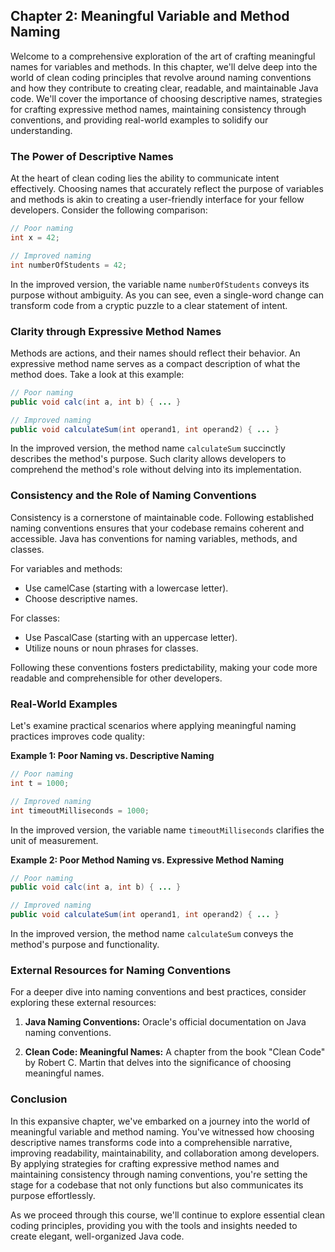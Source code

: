 ## **Chapter 2: Meaningful Variable and Method Naming**

Welcome to a comprehensive exploration of the art of crafting meaningful names for variables and methods. In this chapter, we'll delve deep into the world of clean coding principles that revolve around naming conventions and how they contribute to creating clear, readable, and maintainable Java code. We'll cover the importance of choosing descriptive names, strategies for crafting expressive method names, maintaining consistency through conventions, and providing real-world examples to solidify our understanding.

### **The Power of Descriptive Names**

At the heart of clean coding lies the ability to communicate intent effectively. Choosing names that accurately reflect the purpose of variables and methods is akin to creating a user-friendly interface for your fellow developers. Consider the following comparison:

```java
// Poor naming
int x = 42; 

// Improved naming
int numberOfStudents = 42;
```

In the improved version, the variable name `numberOfStudents` conveys its purpose without ambiguity. As you can see, even a single-word change can transform code from a cryptic puzzle to a clear statement of intent.

### **Clarity through Expressive Method Names**

Methods are actions, and their names should reflect their behavior. An expressive method name serves as a compact description of what the method does. Take a look at this example:

```java
// Poor naming
public void calc(int a, int b) { ... }

// Improved naming
public void calculateSum(int operand1, int operand2) { ... }
```

In the improved version, the method name `calculateSum` succinctly describes the method's purpose. Such clarity allows developers to comprehend the method's role without delving into its implementation.

### **Consistency and the Role of Naming Conventions**

Consistency is a cornerstone of maintainable code. Following established naming conventions ensures that your codebase remains coherent and accessible. Java has conventions for naming variables, methods, and classes.

For variables and methods:
- Use camelCase (starting with a lowercase letter).
- Choose descriptive names.

For classes:
- Use PascalCase (starting with an uppercase letter).
- Utilize nouns or noun phrases for classes.

Following these conventions fosters predictability, making your code more readable and comprehensible for other developers.

### **Real-World Examples**

Let's examine practical scenarios where applying meaningful naming practices improves code quality:

**Example 1: Poor Naming vs. Descriptive Naming**
```java
// Poor naming
int t = 1000; 

// Improved naming
int timeoutMilliseconds = 1000;
```

In the improved version, the variable name `timeoutMilliseconds` clarifies the unit of measurement.

**Example 2: Poor Method Naming vs. Expressive Method Naming**
```java
// Poor naming
public void calc(int a, int b) { ... }

// Improved naming
public void calculateSum(int operand1, int operand2) { ... }
```

In the improved version, the method name `calculateSum` conveys the method's purpose and functionality.

### **External Resources for Naming Conventions**

For a deeper dive into naming conventions and best practices, consider exploring these external resources:

1. **Java Naming Conventions:** Oracle's official documentation on Java naming conventions.

2. **Clean Code: Meaningful Names:** A chapter from the book "Clean Code" by Robert C. Martin that delves into the significance of choosing meaningful names.

### **Conclusion**

In this expansive chapter, we've embarked on a journey into the world of meaningful variable and method naming. You've witnessed how choosing descriptive names transforms code into a comprehensible narrative, improving readability, maintainability, and collaboration among developers. By applying strategies for crafting expressive method names and maintaining consistency through naming conventions, you're setting the stage for a codebase that not only functions but also communicates its purpose effortlessly.

As we proceed through this course, we'll continue to explore essential clean coding principles, providing you with the tools and insights needed to create elegant, well-organized Java code.